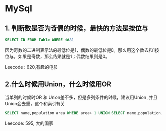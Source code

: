 # MySql

## 1. 判断数是否为奇偶的时候，最快的方法是按位与

```sql
SELECT ID FROM Table WHERE id&1
```

因为奇数的二进制表示法的最低位是1，偶数的最低位是0。那么用这个数去和1按位与，如果是奇数，那么结果就是1；偶数结果则是0。

Leecode : 620,有趣的电影

## 2.什么时候用Union，什么时候用OR

当单列的时候时OR 和 Union差不多，但是多列条件的时候，建议用Union ,并且Union会去重，这个和索引有关

```sql
SELECT name,population,area WHERE area> 1 UNION SELECT name,population,area WHERE population > 2
```

 Leecode: 595, 大的国家

